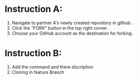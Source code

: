 # Instruction A:
1. Navigate to partner A's newly created repository in github .
2. Click the "FORK" button in the top right corner .
3. Choose your GitHub account as the destination for forking . 
# Instruction B:
1. Add the command and there discription 
 2. Cloning in feature Branch 